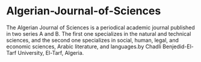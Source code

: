# Algerian-Journal-of-Sciences
The Algerian Journal of Sciences is a periodical academic journal published in two series A and B.   The first one specializes in the natural and technical sciences, and the second one specializes in social, human, legal, and economic sciences, Arabic literature, and languages.by Chadli Benjedid-El-Tarf University, El-Tarf, Algeria.
